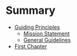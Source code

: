 # Summary

* [Guiding Principles](README.md)
  * [Mission Statement](mission-statement.md)
  * [General Guidelines](general-guidelines.md)
* [First Chapter](chapter1.md)

